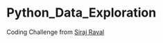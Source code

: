 # Python_Data_Exploration
Coding Challenge from [Siraj Raval](https://github.com/llSourcell/LoanDefault-Prediction)
